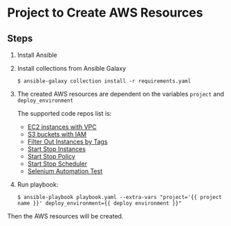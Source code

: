 # Project to Create AWS Resources

## Steps

1. Install Ansible

1. Install collections from Ansible Galaxy

   ```
   $ ansible-galaxy collection install -r requirements.yaml
   ```

1. The created AWS resources are dependent on the variables `project` and `deploy_environment`

   The supported code repos list is:

    - [EC2 instances with VPC](https://github.com/BoxingP/ec2-with-vpc)
    - [S3 buckets with IAM](https://github.com/BoxingP/s3-buckets-with-iam)
    - [Filter Out Instances by Tags](https://github.com/BoxingP/filter-out-instances)
    - [Start Stop Instances](https://github.com/BoxingP/start-stop-instances)
    - [Start Stop Policy](https://github.com/BoxingP/start-stop-policy)
    - [Start Stop Scheduler](https://github.com/BoxingP/start-stop-scheduler)
    - [Selenium Automation Test](https://github.com/BoxingP/selenium-auto-test)

1. Run playbook:

   ```
   $ ansible-playbook playbook.yaml --extra-vars "project='{{ project name }}' deploy_environment={{ deploy environment }}"
   ```

Then the AWS resources will be created.
